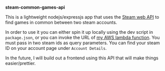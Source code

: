 **steam-common-games-api**

This is a lightweight nodejs/expressjs app that uses the [Steam web API](https://developer.valvesoftware.com/wiki/Steam_Web_API#GetPlayerSummaries_.28v0001.29) to find games in common between two steam accounts.

In order to use it you can either spin it up locally using the dev script in `package.json`, or you can invoke the URL of [my AWS lambda function](https://v76mrglfwkuz4ot6kauvygs5hy0kiwdy.lambda-url.us-east-1.on.aws). You must pass in two steam ids as query parameters. You can find your steam ID on your account page under `Account Details`.

In the future, I will build out a frontend using this API that will make things easier/prettier.
